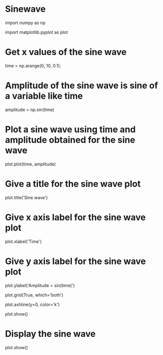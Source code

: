 # Sinewave
import numpy as np

import matplotlib.pyplot as plot

 

# Get x values of the sine wave

time        = np.arange(0, 10, 0.1);

 

# Amplitude of the sine wave is sine of a variable like time

amplitude   = np.sin(time)

 

# Plot a sine wave using time and amplitude obtained for the sine wave

plot.plot(time, amplitude)

 

# Give a title for the sine wave plot

plot.title('Sine wave')

 

# Give x axis label for the sine wave plot

plot.xlabel('Time')

 

# Give y axis label for the sine wave plot

plot.ylabel('Amplitude = sin(time)')

 

plot.grid(True, which='both')

 

plot.axhline(y=0, color='k')

 

plot.show()

 

# Display the sine wave

plot.show()

